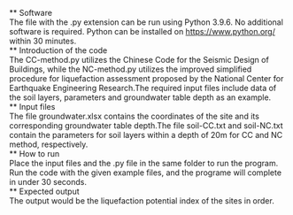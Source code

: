 ** Software  
The file with the .py extension can be run using Python 3.9.6. No additional software is required. Python can be installed on https://www.python.org/ within 30 minutes.   
** Introduction of the code  
The CC-method.py utilizes the Chinese Code for the Seismic Design of Buildings, while the NC-method.py utilizes the improved simplified procedure for liquefaction assessment proposed by the National Center for Earthquake Engineering Research.The required input files include data of the soil layers, parameters and groundwater table depth as an example.  
** Input files  
The file groundwater.xlsx contains the coordinates of the site and its corresponding groundwater table depth.The file soil-CC.txt and soil-NC.txt contain the parameters for soil layers within a depth of 20m for CC and NC method, respectively.  
** How to run  
Place the input files and the .py file in the same folder to run the program. Run the code with the given example files, and the programe will complete in under 30 seconds.  
** Expected output  
The output would be the liquefaction potential index of the sites in order.
